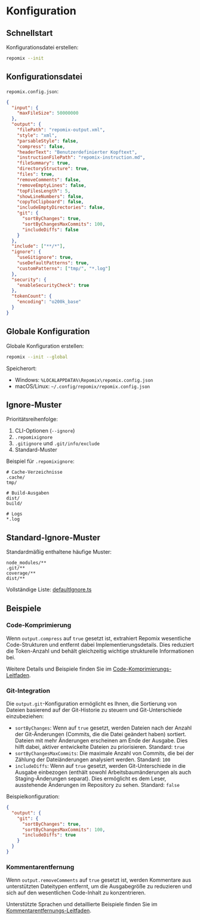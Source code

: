 # Konfiguration

## Schnellstart

Konfigurationsdatei erstellen:
```bash
repomix --init
```

## Konfigurationsdatei

`repomix.config.json`:
```json
{
  "input": {
    "maxFileSize": 50000000
  },
  "output": {
    "filePath": "repomix-output.xml",
    "style": "xml",
    "parsableStyle": false,
    "compress": false,
    "headerText": "Benutzerdefinierter Kopftext",
    "instructionFilePath": "repomix-instruction.md",
    "fileSummary": true,
    "directoryStructure": true,
    "files": true,
    "removeComments": false,
    "removeEmptyLines": false,
    "topFilesLength": 5,
    "showLineNumbers": false,
    "copyToClipboard": false,
    "includeEmptyDirectories": false,
    "git": {
      "sortByChanges": true,
      "sortByChangesMaxCommits": 100,
      "includeDiffs": false
    }
  },
  "include": ["**/*"],
  "ignore": {
    "useGitignore": true,
    "useDefaultPatterns": true,
    "customPatterns": ["tmp/", "*.log"]
  },
  "security": {
    "enableSecurityCheck": true
  },
  "tokenCount": {
    "encoding": "o200k_base"
  }
}
```

## Globale Konfiguration

Globale Konfiguration erstellen:
```bash
repomix --init --global
```

Speicherort:
- Windows: `%LOCALAPPDATA%\Repomix\repomix.config.json`
- macOS/Linux: `~/.config/repomix/repomix.config.json`

## Ignore-Muster

Prioritätsreihenfolge:
1. CLI-Optionen (`--ignore`)
2. `.repomixignore`
3. `.gitignore` und `.git/info/exclude`
4. Standard-Muster

Beispiel für `.repomixignore`:
```text
# Cache-Verzeichnisse
.cache/
tmp/

# Build-Ausgaben
dist/
build/

# Logs
*.log
```

## Standard-Ignore-Muster

Standardmäßig enthaltene häufige Muster:
```text
node_modules/**
.git/**
coverage/**
dist/**
```

Vollständige Liste: [defaultIgnore.ts](https://github.com/yamadashy/repomix/blob/main/src/config/defaultIgnore.ts)

## Beispiele

### Code-Komprimierung

Wenn `output.compress` auf `true` gesetzt ist, extrahiert Repomix wesentliche Code-Strukturen und entfernt dabei Implementierungsdetails. Dies reduziert die Token-Anzahl und behält gleichzeitig wichtige strukturelle Informationen bei.

Weitere Details und Beispiele finden Sie im [Code-Komprimierungs-Leitfaden](code-compress).

### Git-Integration

Die `output.git`-Konfiguration ermöglicht es Ihnen, die Sortierung von Dateien basierend auf der Git-Historie zu steuern und Git-Unterschiede einzubeziehen:

- `sortByChanges`: Wenn auf `true` gesetzt, werden Dateien nach der Anzahl der Git-Änderungen (Commits, die die Datei geändert haben) sortiert. Dateien mit mehr Änderungen erscheinen am Ende der Ausgabe. Dies hilft dabei, aktiver entwickelte Dateien zu priorisieren. Standard: `true`
- `sortByChangesMaxCommits`: Die maximale Anzahl von Commits, die bei der Zählung der Dateiänderungen analysiert werden. Standard: `100`
- `includeDiffs`: Wenn auf `true` gesetzt, werden Git-Unterschiede in die Ausgabe einbezogen (enthält sowohl Arbeitsbaumänderungen als auch Staging-Änderungen separat). Dies ermöglicht es dem Leser, ausstehende Änderungen im Repository zu sehen. Standard: `false`

Beispielkonfiguration:
```json
{
  "output": {
    "git": {
      "sortByChanges": true,
      "sortByChangesMaxCommits": 100,
      "includeDiffs": true
    }
  }
}
```

### Kommentarentfernung

Wenn `output.removeComments` auf `true` gesetzt ist, werden Kommentare aus unterstützten Dateitypen entfernt, um die Ausgabegröße zu reduzieren und sich auf den wesentlichen Code-Inhalt zu konzentrieren.

Unterstützte Sprachen und detaillierte Beispiele finden Sie im [Kommentarentfernungs-Leitfaden](comment-removal).
